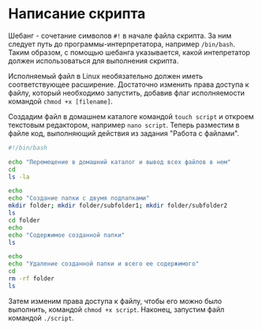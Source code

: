 # Написание скрипта
Шебанг - сочетание символов `#!` в начале файла скрипта. За ним следует путь до программы-интерпретатора, например `/bin/bash`.
Таким образом, с помощью шебанга указывается, какой интепретатор должен использоваться для выполнения скрипта.

Исполняемый файл в Linux необязательно должен иметь соответствующее расширение. Достаточно изменить права доступа к файлу,
который необходимо запустить, добавив флаг исполняемости командой `chmod +x [filename]`.

Создадим файл в домашнем каталоге командой `touch script` и откроем текстовым редактором, например `nano script`.
Теперь разместим в файле код, выполняющий действия из задания "Работа с файлами".
```bash
#!/bin/bash

echo "Перемещение в домашний каталог и вывод всех файлов в нем"
cd
ls -la

echo
echo "Создание папки с двумя подпапками"
mkdir folder; mkdir folder/subfolder1; mkdir folder/subfolder2
ls
cd folder
echo
echo "Содержимое созданной папки"
ls

echo
echo "Удаление созданной папки и всего ее содержимого"
cd
rm -rf folder
ls
```
Затем изменим права доступа к файлу, чтобы его можно было выполнить, командой `chmod +x script`.
Наконец, запустим файл командой `./script`.
